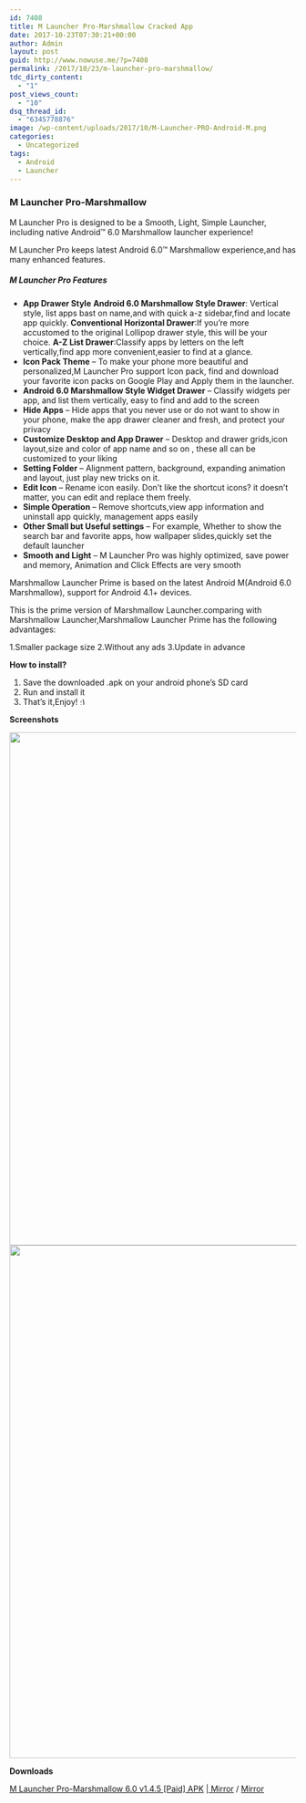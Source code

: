 ```yaml
---
id: 7408
title: M Launcher Pro-Marshmallow Cracked App
date: 2017-10-23T07:30:21+00:00
author: Admin
layout: post
guid: http://www.nowuse.me/?p=7408
permalink: /2017/10/23/m-launcher-pro-marshmallow/
tdc_dirty_content:
  - "1"
post_views_count:
  - "10"
dsq_thread_id:
  - "6345778876"
image: /wp-content/uploads/2017/10/M-Launcher-PRO-Android-M.png
categories:
  - Uncategorized
tags:
  - Android
  - Launcher
---
```

<h3><strong>M Launcher Pro-Marshmallow </strong></h3>
M Launcher Pro is designed to be a Smooth, Light, Simple Launcher, including native Android™ 6.0 Marshmallow launcher experience!

M Launcher Pro keeps latest Android 6.0™ Marshmallow experience,and has many enhanced features.
<h5><strong>M Launcher Pro Features</strong>
<b></b></h5>
<ul>
 	<li><b>App Drawer Style</b>
<b>Android 6.0 Marshmallow Style Drawer</b>: Vertical style, list apps bast on name,and with quick a-z sidebar,find and locate app quickly.
<b>Conventional Horizontal Drawer</b>:If you’re more accustomed to the original Lollipop drawer style, this will be your choice.
<b>A-Z List Drawer</b>:Classify apps by letters on the left vertically,find app more convenient,easier to find at a glance.</li>
 	<li><b>Icon Pack Theme</b> – To make your phone more beautiful and personalized,M Launcher Pro support Icon pack, find and download your favorite icon packs on Google Play and Apply them in the launcher.</li>
 	<li><b>Android 6.0 Marshmallow Style Widget Drawer</b> – Classify widgets per app, and list them vertically, easy to find and add to the screen</li>
 	<li><b>Hide Apps</b> – Hide apps that you never use or do not want to show in your phone, make the app drawer cleaner and fresh, and protect your privacy</li>
 	<li><b>Customize Desktop and App Drawer</b> – Desktop and drawer grids,icon layout,size and color of app name and so on , these all can be customized to your liking</li>
 	<li><b>Setting Folder</b> – Alignment pattern, background, expanding animation and layout, just play new tricks on it.</li>
 	<li><b>Edit Icon</b> – Rename icon easily. Don’t like the shortcut icons? it doesn’t matter, you can edit and replace them freely.</li>
 	<li><b>Simple Operation</b> – Remove shortcuts,view app information and uninstall app quickly, management apps easily</li>
 	<li><b>Other Small but Useful settings</b> – For example, Whether to show the search bar and favorite apps, how wallpaper slides,quickly set the default launcher</li>
 	<li><b>Smooth and Light</b> – M Launcher Pro was highly optimized, save power and memory, Animation and Click Effects are very smooth</li>
</ul>
Marshmallow Launcher Prime is based on the latest Android M(Android 6.0 Marshmallow), support for Android 4.1+ devices.

This is the prime version of Marshmallow Launcher.comparing with Marshmallow Launcher,Marshmallow Launcher Prime has the following advantages:

1.Smaller package size
2.Without any ads
3.Update in advance

<strong>How to install?</strong>
<ol>
 	<li>Save the downloaded .apk on your android phone’s SD card</li>
 	<li>Run and install it</li>
 	<li>That’s it,Enjoy! <img class="wp-smiley" src="https://i0.wp.com/onhax.net/wp-includes/images/smilies/icon_smile.gif?w=632" alt=":)" width="13" height="13" /></li>
</ol>
<strong>Screenshots</strong>

<img class="wp-image-147868 size-full aligncenter" src="https://i1.wp.com/onhax.me/wp-content/uploads/2017/03/44-1.png?resize=540%2C900&amp;ssl=1" width="540" height="900" /><img class="wp-image-147869 size-full aligncenter" src="https://i0.wp.com/onhax.me/wp-content/uploads/2017/03/66.jpg?resize=540%2C900&amp;ssl=1" width="540" height="900" />

<strong>Downloads</strong>

<a href="https://uplod.ws/645shijmx27d">M Launcher Pro-Marshmallow 6.0 v1.4.5 [Paid] APK</a> |<a href="https://dailyuploads.net/oqxxo2qn8n8l"> Mirror</a> / <a href="https://uploadocean.com/1re1vrdk4e93">Mirror</a>